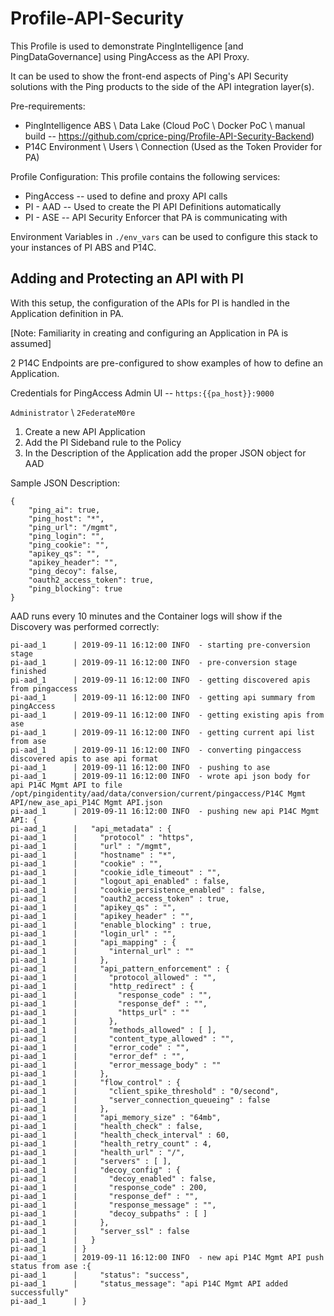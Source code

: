 # Profile-API-Security
This Profile is used to demonstrate PingIntelligence [and PingDataGovernance] using PingAccess as the API Proxy.

It can be used to show the front-end aspects of Ping's API Security solutions with the Ping products to the side of the API integration layer(s).

Pre-requirements:
* PingIntelligence ABS \ Data Lake (Cloud PoC \ Docker PoC \ manual build -- https://github.com/cprice-ping/Profile-API-Security-Backend)
* P14C Environment \ Users \ Connection (Used as the Token Provider for PA)

Profile Configuration:
This profile contains the following services:

* PingAccess -- used to define and proxy API calls
* PI - AAD -- Used to create the PI API Definitions automatically
* PI - ASE -- API Security Enforcer that PA is communicating with

Environment Variables in `./env_vars` can be used to configure this stack to your instances of PI ABS and P14C.

## Adding and Protecting an API with PI
With this setup, the configuration of the APIs for PI is handled in the Application definition in PA.

[Note: Familiarity in creating and configuring an Application in PA is assumed]

2 P14C Endpoints are pre-configured to show examples of how to define an Application.

Credentials for PingAccess Admin UI -- `https:{{pa_host}}:9000`

`Administrator` \ `2FederateM0re`

1) Create a new API Application 
2) Add the PI Sideband rule to the Policy
3) In the Description of the Application add the proper JSON object for AAD

Sample JSON Description:

```
{
    "ping_ai": true,
    "ping_host": "*",
    "ping_url": "/mgmt",
    "ping_login": "",
    "ping_cookie": "",
    "apikey_qs": "",
    "apikey_header": "",
    "ping_decoy": false,
    "oauth2_access_token": true,
    "ping_blocking": true
}
```

AAD runs every 10 minutes and the Container logs will show if the Discovery was performed correctly:

```
pi-aad_1      | 2019-09-11 16:12:00 INFO  - starting pre-conversion stage
pi-aad_1      | 2019-09-11 16:12:00 INFO  - pre-conversion stage finished
pi-aad_1      | 2019-09-11 16:12:00 INFO  - getting discovered apis from pingaccess
pi-aad_1      | 2019-09-11 16:12:00 INFO  - getting api summary from pingAccess
pi-aad_1      | 2019-09-11 16:12:00 INFO  - getting existing apis from ase
pi-aad_1      | 2019-09-11 16:12:00 INFO  - getting current api list from ase
pi-aad_1      | 2019-09-11 16:12:00 INFO  - converting pingaccess discovered apis to ase api format
pi-aad_1      | 2019-09-11 16:12:00 INFO  - pushing to ase
pi-aad_1      | 2019-09-11 16:12:00 INFO  - wrote api json body for api P14C Mgmt API to file /opt/pingidentity/aad/data/conversion/current/pingaccess/P14C Mgmt API/new_ase_api_P14C Mgmt API.json
pi-aad_1      | 2019-09-11 16:12:00 INFO  - pushing new api P14C Mgmt API: {
pi-aad_1      |   "api_metadata" : {
pi-aad_1      |     "protocol" : "https",
pi-aad_1      |     "url" : "/mgmt",
pi-aad_1      |     "hostname" : "*",
pi-aad_1      |     "cookie" : "",
pi-aad_1      |     "cookie_idle_timeout" : "",
pi-aad_1      |     "logout_api_enabled" : false,
pi-aad_1      |     "cookie_persistence_enabled" : false,
pi-aad_1      |     "oauth2_access_token" : true,
pi-aad_1      |     "apikey_qs" : "",
pi-aad_1      |     "apikey_header" : "",
pi-aad_1      |     "enable_blocking" : true,
pi-aad_1      |     "login_url" : "",
pi-aad_1      |     "api_mapping" : {
pi-aad_1      |       "internal_url" : ""
pi-aad_1      |     },
pi-aad_1      |     "api_pattern_enforcement" : {
pi-aad_1      |       "protocol_allowed" : "",
pi-aad_1      |       "http_redirect" : {
pi-aad_1      |         "response_code" : "",
pi-aad_1      |         "response_def" : "",
pi-aad_1      |         "https_url" : ""
pi-aad_1      |       },
pi-aad_1      |       "methods_allowed" : [ ],
pi-aad_1      |       "content_type_allowed" : "",
pi-aad_1      |       "error_code" : "",
pi-aad_1      |       "error_def" : "",
pi-aad_1      |       "error_message_body" : ""
pi-aad_1      |     },
pi-aad_1      |     "flow_control" : {
pi-aad_1      |       "client_spike_threshold" : "0/second",
pi-aad_1      |       "server_connection_queueing" : false
pi-aad_1      |     },
pi-aad_1      |     "api_memory_size" : "64mb",
pi-aad_1      |     "health_check" : false,
pi-aad_1      |     "health_check_interval" : 60,
pi-aad_1      |     "health_retry_count" : 4,
pi-aad_1      |     "health_url" : "/",
pi-aad_1      |     "servers" : [ ],
pi-aad_1      |     "decoy_config" : {
pi-aad_1      |       "decoy_enabled" : false,
pi-aad_1      |       "response_code" : 200,
pi-aad_1      |       "response_def" : "",
pi-aad_1      |       "response_message" : "",
pi-aad_1      |       "decoy_subpaths" : [ ]
pi-aad_1      |     },
pi-aad_1      |     "server_ssl" : false
pi-aad_1      |   }
pi-aad_1      | }
pi-aad_1      | 2019-09-11 16:12:00 INFO  - new api P14C Mgmt API push status from ase :{
pi-aad_1      |     "status": "success",
pi-aad_1      |     "status_message": "api P14C Mgmt API added successfully"
pi-aad_1      | }
```


